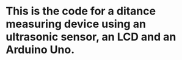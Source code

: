 # This is the code for a ditance measuring device using an ultrasonic sensor, an LCD and an Arduino Uno.